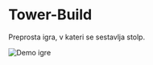 # Tower-Build
Preprosta igra, v kateri se sestavlja stolp. 

![Demo igre](https://youtu.be/NRw2fiZkHAU)
